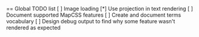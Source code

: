== Global TODO list
[ ] Image loading
[*] Use projection in text rendering
[ ] Document supported MapCSS features
[ ] Create and document terms vocabulary
[ ] Design debug output to find why some feature wasn't rendered as expected
